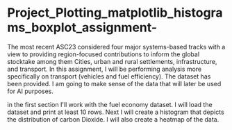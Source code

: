 # Project_Plotting_matplotlib_histograms_boxplot_assignment-

The most recent ASC23 considered four major systems-based tracks with a view to providing region-focused contributions to inform the global stocktake among them Cities, urban and rural settlements, infrastructure, and transport.
In this assignment, I will be performing analysis more specifically on transport (vehicles and fuel efficiency).
The dataset has been provided.
I am going to make sense of the data that will later be used for AI purposes.

in the first section I'll work with the fuel economy dataset.
I will load the dataset and print at least 10 rows.
Next I will create a histogram that depicts the distribution of carbon Dioxide.
I will also create a heatmap of the data.
